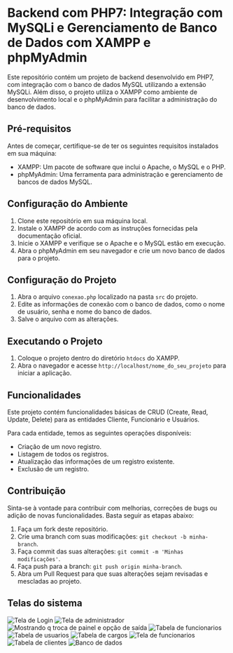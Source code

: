 <!DOCTYPE html>
<html>
<head>
  <meta charset="UTF-8">
  
</head>
<body>
  <h1>Backend com PHP7: Integração com MySQLi e Gerenciamento de Banco de Dados com XAMPP e phpMyAdmin</h1>
  <p>Este repositório contém um projeto de backend desenvolvido em PHP7, com integração com o banco de dados MySQL utilizando a extensão MySQLi. Além disso, o projeto utiliza o XAMPP como ambiente de desenvolvimento local e o phpMyAdmin para facilitar a administração do banco de dados.</p>
  <h2>Pré-requisitos</h2>
  <p>Antes de começar, certifique-se de ter os seguintes requisitos instalados em sua máquina:</p>
  <ul>
    <li>XAMPP: Um pacote de software que inclui o Apache, o MySQL e o PHP.</li>
    <li>phpMyAdmin: Uma ferramenta para administração e gerenciamento de bancos de dados MySQL.</li>
  </ul>
  <h2>Configuração do Ambiente</h2>
  <ol>
    <li>Clone este repositório em sua máquina local.</li>
    <li>Instale o XAMPP de acordo com as instruções fornecidas pela documentação oficial.</li>
    <li>Inicie o XAMPP e verifique se o Apache e o MySQL estão em execução.</li>
    <li>Abra o phpMyAdmin em seu navegador e crie um novo banco de dados para o projeto.</li>
  </ol>
  <h2>Configuração do Projeto</h2>
  <ol>
    <li>Abra o arquivo <code>conexao.php</code> localizado na pasta <code>src</code> do projeto.</li>
    <li>Edite as informações de conexão com o banco de dados, como o nome de usuário, senha e nome do banco de dados.</li>
    <li>Salve o arquivo com as alterações.</li>
  </ol>
  <h2>Executando o Projeto</h2>
  <ol>
    <li>Coloque o projeto dentro do diretório <code>htdocs</code> do XAMPP.</li>
    <li>Abra o navegador e acesse <code>http://localhost/nome_do_seu_projeto</code> para iniciar a aplicação.</li>
  </ol>
  <h2>Funcionalidades</h2>
  <p>Este projeto contém funcionalidades básicas de CRUD (Create, Read, Update, Delete) para as entidades Cliente, Funcionário e Usuários.</p>
  <p>Para cada entidade, temos as seguintes operações disponíveis:</p>
  <ul>
    <li>Criação de um novo registro.</li>
    <li>Listagem de todos os registros.</li>
    <li>Atualização das informações de um registro existente.</li>
    <li>Exclusão de um registro.</li>
  </ul>
  <h2>Contribuição</h2>
  <p>Sinta-se à vontade para contribuir com melhorias, correções de bugs ou adição de novas funcionalidades. Basta seguir as etapas abaixo:</p>
  <ol>
    <li>Faça um fork deste repositório.</li>
    <li>Crie uma branch com suas modificações: <code>git checkout -b minha-branch</code>.</li>
    <li>Faça commit das suas alterações: <code>git commit -m 'Minhas modificações'</code>.</li>
    <li>Faça push para a branch: <code>git push origin minha-branch</code>.</li>
    <li>Abra um Pull Request para que suas alterações sejam revisadas e mescladas ao projeto.</li>
  </ol>
<h2>Telas do sistema</h2>
  <img src="screenshots/1.png" alt="Tela de Login">
  <img src="screenshots/2.png" alt="Tela de administrador">
  <img src="screenshots/3.png" alt="Mostrando q troca de painel e opção de saída">
  <img src="screenshots/4.png" alt="Tabela de funcionarios">
  <img src="screenshots/5.png" alt="Tabela de usuarios">
  <img src="screenshots/6.png" alt="Tabela de cargos">
  <img src="screenshots/7.png" alt="Tela de funcionarios">
  <img src="screenshots/8.png" alt="Tabela de clientes">
  <img src="screenshots/9.png" alt="Banco de dados">
 </body>
</html>
